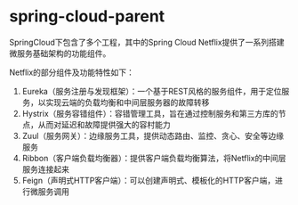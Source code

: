 # spring-cloud-parent

SpringCloud下包含了多个工程，其中的Spring Cloud Netflix提供了一系列搭建微服务基础架构的功能组件。

Netflix的部分组件及功能特性如下：
1. Eureka（服务注册与发现框架）：一个基于REST风格的服务组件，用于定位服务，以实现云端的负载均衡和中间层服务器的故障转移
2. Hystrix（服务容错组件）：容错管理工具，旨在通过控制服务和第三方库的节点，从而对延迟和故障提供强大的容村能力
3. Zuul（服务网关）：边缘服务工具，提供动态路由、监控、贪心、安全等边缘服务
4. Ribbon（客户端负载均衡器）：提供客户端负载均衡算法，将Netflix的中间层服务连接起来
5. Feign（声明式HTTP客户端）：可以创建声明式、模板化的HTTP客户端，进行微服务调用